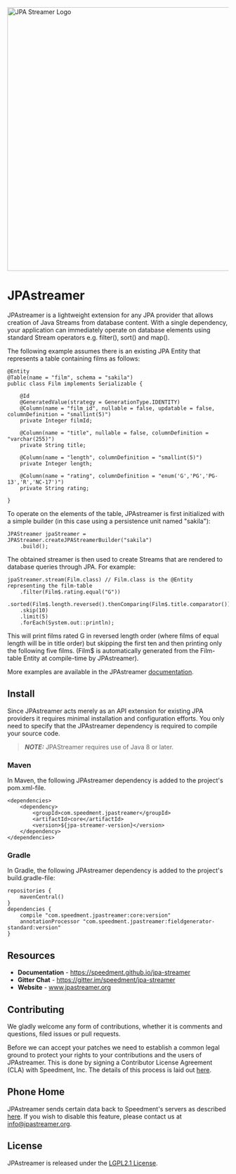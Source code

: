 <img align="center" src="https://github.com/speedment/speedment-resources/blob/master/src/main/resources/logo/JPAstreamer.png?raw=true." alt="JPA Streamer Logo" title="JPA Streamer Logo" width="600px">

# JPAstreamer
JPAstreamer is a lightweight extension for any JPA provider that allows creation of Java Streams from database content. With a single dependency, your application can immediately operate on database elements using standard Stream operators e.g. filter(), sort() and map().       

The following example assumes there is an existing JPA Entity that represents a table containing films as follows: 

    @Entity
    @Table(name = "film", schema = "sakila")
    public class Film implements Serializable {

   	    @Id
   	    @GeneratedValue(strategy = GenerationType.IDENTITY)
   	    @Column(name = "film_id", nullable = false, updatable = false, columnDefinition = "smallint(5)")
   	    private Integer filmId;

  	    @Column(name = "title", nullable = false, columnDefinition = "varchar(255)")
        private String title;

        @Column(name = "length", columnDefinition = "smallint(5)")
        private Integer length;

        @Column(name = "rating", columnDefinition = "enum('G','PG','PG-13','R','NC-17')")
        private String rating;
        
    }
    
To operate on the elements of the table, JPAstreamer is first initialized with a simple builder (in this case using a persistence unit named "sakila"):

    JPAStreamer jpaStreamer = JPAStreamer.createJPAStreamerBuilder("sakila")
        .build();

The obtained streamer is then used to create Streams that are rendered to database queries through JPA. For example:

    jpaStreamer.stream(Film.class) // Film.class is the @Entity representing the film-table
        .filter(Film$.rating.equal("G"))    
        .sorted(Film$.length.reversed().thenComparing(Film$.title.comparator()))
        .skip(10)
        .limit(5)
        .forEach(System.out::println);

This will print films rated G in reversed length order (where films of equal length will be in title order) but skipping the first ten and then printing only the following five films. (Film$ is automatically generated from the Film-table Entity at compile-time by JPAstreamer). 

More examples are available in the JPAstreamer [documentation](https://speedment.github.io/jpa-streamer/jpa-streamer/0.1.0/fetching-data/stream-examples.html). 

## Install
Since JPAstreamer acts merely as an API extension for existing JPA providers it requires minimal installation and configuration efforts. You only need to specify that the JPAstreamer dependency is required to compile your source code. 

> **_NOTE:_** JPAStreamer requires use of Java 8 or later.

### Maven
In Maven, the following JPAstreamer dependency is added to the project's pom.xml-file.

    <dependencies>
	    <dependency>
            <groupId>com.speedment.jpastreamer</groupId>
            <artifactId>core</artifactId>
            <version>${jpa-streamer-version}</version>
        </dependency>
    </dependencies>

### Gradle
In Gradle, the following JPAstreamer dependency is added to the project's build.gradle-file:

    repositories {
	    mavenCentral()
    }
    dependencies {
        compile "com.speedment.jpastreamer:core:version"
        annotationProcessor "com.speedment.jpastreamer:fieldgenerator-standard:version"
    }

## Resources

- **Documentation** - https://speedment.github.io/jpa-streamer
- **Gitter Chat** - https://gitter.im/speedment/jpa-streamer
- **Website** - www.jpastreamer.org

## Contributing
We gladly welcome any form of contributions, whether it is comments and questions, filed issues or pull requests. 

Before we can accept your patches we need to establish a common legal ground to protect your rights to your contributions and the users of JPAstreamer. This is done by signing a Contributor License Agreement (CLA) with Speedment, Inc. The details of this process is laid out [here](). 
 
## Phone Home
JPAstreamer sends certain data back to Speedment's servers as described [here](https://github.com/speedment/jpa-streamer/blob/master/DISCLAIMER.MD). If you wish to disable this feature, please contact us at info@jpastreamer.org.

## License
JPAstreamer is released under the [LGPL2.1 License](https://github.com/speedment/jpa-streamer/blob/master/LICENSE). 
